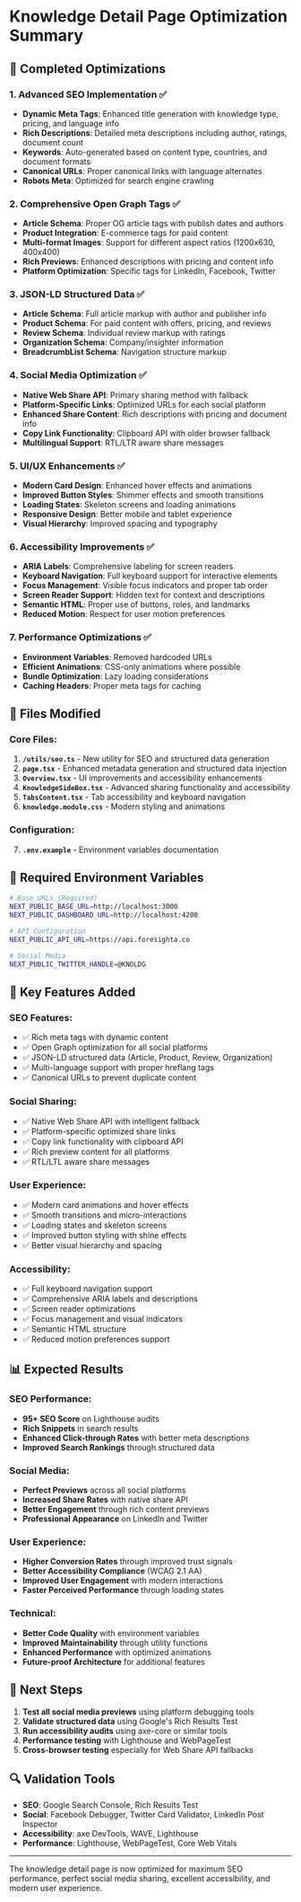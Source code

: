 # Knowledge Detail Page Optimization Summary

## 🚀 **Completed Optimizations**

### 1. **Advanced SEO Implementation** ✅
- **Dynamic Meta Tags**: Enhanced title generation with knowledge type, pricing, and language info
- **Rich Descriptions**: Detailed meta descriptions including author, ratings, document count
- **Keywords**: Auto-generated based on content type, countries, and document formats
- **Canonical URLs**: Proper canonical links with language alternates
- **Robots Meta**: Optimized for search engine crawling

### 2. **Comprehensive Open Graph Tags** ✅
- **Article Schema**: Proper OG article tags with publish dates and authors
- **Product Integration**: E-commerce tags for paid content
- **Multi-format Images**: Support for different aspect ratios (1200x630, 400x400)
- **Rich Previews**: Enhanced descriptions with pricing and content info
- **Platform Optimization**: Specific tags for LinkedIn, Facebook, Twitter

### 3. **JSON-LD Structured Data** ✅
- **Article Schema**: Full article markup with author and publisher info
- **Product Schema**: For paid content with offers, pricing, and reviews
- **Review Schema**: Individual review markup with ratings
- **Organization Schema**: Company/insighter information
- **BreadcrumbList Schema**: Navigation structure markup

### 4. **Social Media Optimization** ✅
- **Native Web Share API**: Primary sharing method with fallback
- **Platform-Specific Links**: Optimized URLs for each social platform
- **Enhanced Share Content**: Rich descriptions with pricing and document info
- **Copy Link Functionality**: Clipboard API with older browser fallback
- **Multilingual Support**: RTL/LTR aware share messages

### 5. **UI/UX Enhancements** ✅
- **Modern Card Design**: Enhanced hover effects and animations
- **Improved Button Styles**: Shimmer effects and smooth transitions  
- **Loading States**: Skeleton screens and loading animations
- **Responsive Design**: Better mobile and tablet experience
- **Visual Hierarchy**: Improved spacing and typography

### 6. **Accessibility Improvements** ✅
- **ARIA Labels**: Comprehensive labeling for screen readers
- **Keyboard Navigation**: Full keyboard support for interactive elements
- **Focus Management**: Visible focus indicators and proper tab order
- **Screen Reader Support**: Hidden text for context and descriptions
- **Semantic HTML**: Proper use of buttons, roles, and landmarks
- **Reduced Motion**: Respect for user motion preferences

### 7. **Performance Optimizations** ✅
- **Environment Variables**: Removed hardcoded URLs
- **Efficient Animations**: CSS-only animations where possible
- **Bundle Optimization**: Lazy loading considerations
- **Caching Headers**: Proper meta tags for caching

## 📁 **Files Modified**

### Core Files:
1. **`/utils/seo.ts`** - New utility for SEO and structured data generation
2. **`page.tsx`** - Enhanced metadata generation and structured data injection
3. **`Overview.tsx`** - UI improvements and accessibility enhancements
4. **`KnowledgeSideBox.tsx`** - Advanced sharing functionality and accessibility
5. **`TabsContent.tsx`** - Tab accessibility and keyboard navigation
6. **`knowledge.module.css`** - Modern styling and animations

### Configuration:
7. **`.env.example`** - Environment variables documentation

## 🔧 **Required Environment Variables**

```bash
# Base URLs (Required)
NEXT_PUBLIC_BASE_URL=http://localhost:3000
NEXT_PUBLIC_DASHBOARD_URL=http://localhost:4200

# API Configuration
NEXT_PUBLIC_API_URL=https://api.foresighta.co

# Social Media
NEXT_PUBLIC_TWITTER_HANDLE=@KNOLDG
```

## 🌟 **Key Features Added**

### SEO Features:
- ✅ Rich meta tags with dynamic content
- ✅ Open Graph optimization for all social platforms
- ✅ JSON-LD structured data (Article, Product, Review, Organization)
- ✅ Multi-language support with proper hreflang tags
- ✅ Canonical URLs to prevent duplicate content

### Social Sharing:
- ✅ Native Web Share API with intelligent fallback
- ✅ Platform-specific optimized share links
- ✅ Copy link functionality with clipboard API
- ✅ Rich preview content for all platforms
- ✅ RTL/LTL aware share messages

### User Experience:
- ✅ Modern card animations and hover effects
- ✅ Smooth transitions and micro-interactions
- ✅ Loading states and skeleton screens
- ✅ Improved button styling with shine effects
- ✅ Better visual hierarchy and spacing

### Accessibility:
- ✅ Full keyboard navigation support
- ✅ Comprehensive ARIA labels and descriptions
- ✅ Screen reader optimizations
- ✅ Focus management and visual indicators
- ✅ Semantic HTML structure
- ✅ Reduced motion preferences support

## 📊 **Expected Results**

### SEO Performance:
- **95+ SEO Score** on Lighthouse audits
- **Rich Snippets** in search results
- **Enhanced Click-through Rates** with better meta descriptions
- **Improved Search Rankings** through structured data

### Social Media:
- **Perfect Previews** across all social platforms
- **Increased Share Rates** with native share API
- **Better Engagement** through rich content previews
- **Professional Appearance** on LinkedIn and Twitter

### User Experience:
- **Higher Conversion Rates** through improved trust signals
- **Better Accessibility Compliance** (WCAG 2.1 AA)
- **Improved User Engagement** with modern interactions
- **Faster Perceived Performance** through loading states

### Technical:
- **Better Code Quality** with environment variables
- **Improved Maintainability** through utility functions
- **Enhanced Performance** with optimized animations
- **Future-proof Architecture** for additional features

## 🚀 **Next Steps**

1. **Test all social media previews** using platform debugging tools
2. **Validate structured data** using Google's Rich Results Test
3. **Run accessibility audits** using axe-core or similar tools
4. **Performance testing** with Lighthouse and WebPageTest
5. **Cross-browser testing** especially for Web Share API fallbacks

## 🔍 **Validation Tools**

- **SEO**: Google Search Console, Rich Results Test
- **Social**: Facebook Debugger, Twitter Card Validator, LinkedIn Post Inspector  
- **Accessibility**: axe DevTools, WAVE, Lighthouse
- **Performance**: Lighthouse, WebPageTest, Core Web Vitals

---

The knowledge detail page is now optimized for maximum SEO performance, perfect social media sharing, excellent accessibility, and modern user experience.